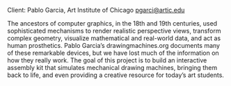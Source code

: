 Client: Pablo Garcia, Art Institute of Chicago <pgarci@artic.edu>

The ancestors of computer graphics, in the 18th and 19th centuries, used
sophisticated mechanisms to render realistic perspective views,
transform complex geometry, visualize mathematical and real-world data,
and act as human prosthetics. Pablo Garcia’s drawingmachines.org
documents many of these remarkable devices, but we have lost much of the
information on how they really work. The goal of this project is to
build an interactive assembly kit that simulates mechanical drawing
machines, bringing them back to life, and even providing a creative
resource for today’s art students.